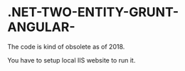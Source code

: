 # .NET-TWO-ENTITY-GRUNT-ANGULAR-

The code is kind of obsolete as of 2018.

You have to setup local IIS website to run it.

